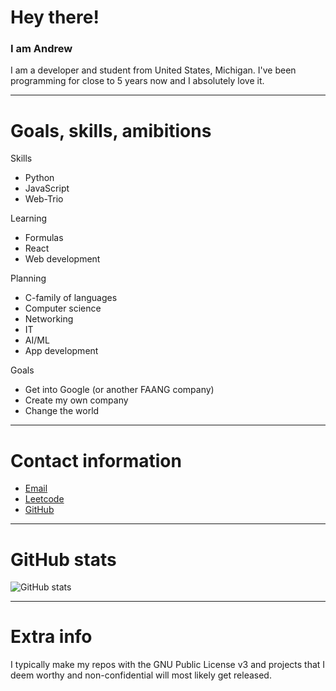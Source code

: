 # Hey there!
### I am Andrew
I am a developer and student from United States, Michigan. I've been programming for close to 5 years now and I absolutely love it.

---

# Goals, skills, amibitions
Skills
- Python
- JavaScript
- Web-Trio

Learning
- Formulas
- React
- Web development

Planning
- C-family of languages
- Computer science
- Networking
- IT
- AI/ML
- App development

Goals
- Get into Google (or another FAANG company)
- Create my own company
- Change the world

---

# Contact information
- [Email](mailto:andrewcli26@outlook.com)
- [Leetcode](https://www.leetcode.com/acli26/)
- [GitHub](https://www.github.com/acli26)

---

# GitHub stats
![GitHub stats](https://github-readme-stats.vercel.app/api?username=acli26&count_private=true&theme=tokyonight&show_icons=true)

---

# Extra info
I typically make my repos with the GNU Public License v3 and projects that I deem worthy and non-confidential will most likely get released.
